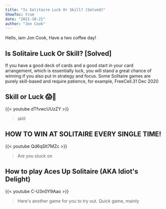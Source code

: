 ```yaml
---
title: "Is Solitaire Luck Or Skill? [Solved]"
ShowToc: true 
date: "2021-10-21"
author: "Jon Cook" 
---
```


Hello, iam Jon Cook, Have a two coffee day!
## Is Solitaire Luck Or Skill? [Solved]
If you have a good deck of cards and a good start in your card arrangement, which is essentially luck, you will stand a great chance of winning if you also put in strategy and focus. Some Solitaire games are purely skill-based and require patience, for example, FreeCell.31 Dec 2020

## Skill or Luck 😱🥶
{{< youtube dTfvwcUUzZY >}}
>skill

## HOW TO WIN AT SOLITAIRE EVERY SINGLE TIME!
{{< youtube Qd6qSlt7MZc >}}
>Are you stuck on 

## How to play Aces Up Solitaire (AKA Idiot's Delight)
{{< youtube C-U3n0Y9Aao >}}
>Here's another game for you to try out. Quick game, mainly 

